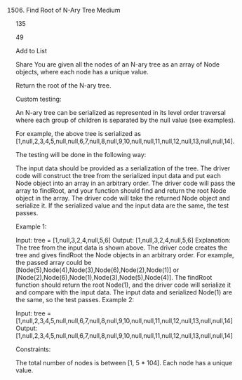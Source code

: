 1506. Find Root of N-Ary Tree
Medium

135

49

Add to List

Share
You are given all the nodes of an N-ary tree as an array of Node objects, where each node has a unique value.

Return the root of the N-ary tree.

Custom testing:

An N-ary tree can be serialized as represented in its level order traversal where each group of children is separated by the null value (see examples).



For example, the above tree is serialized as [1,null,2,3,4,5,null,null,6,7,null,8,null,9,10,null,null,11,null,12,null,13,null,null,14].

The testing will be done in the following way:

The input data should be provided as a serialization of the tree.
The driver code will construct the tree from the serialized input data and put each Node object into an array in an arbitrary order.
The driver code will pass the array to findRoot, and your function should find and return the root Node object in the array.
The driver code will take the returned Node object and serialize it. If the serialized value and the input data are the same, the test passes.


Example 1:



Input: tree = [1,null,3,2,4,null,5,6]
Output: [1,null,3,2,4,null,5,6]
Explanation: The tree from the input data is shown above.
The driver code creates the tree and gives findRoot the Node objects in an arbitrary order.
For example, the passed array could be [Node(5),Node(4),Node(3),Node(6),Node(2),Node(1)] or [Node(2),Node(6),Node(1),Node(3),Node(5),Node(4)].
The findRoot function should return the root Node(1), and the driver code will serialize it and compare with the input data.
The input data and serialized Node(1) are the same, so the test passes.
Example 2:



Input: tree = [1,null,2,3,4,5,null,null,6,7,null,8,null,9,10,null,null,11,null,12,null,13,null,null,14]
Output: [1,null,2,3,4,5,null,null,6,7,null,8,null,9,10,null,null,11,null,12,null,13,null,null,14]


Constraints:

The total number of nodes is between [1, 5 * 104].
Each node has a unique value.
